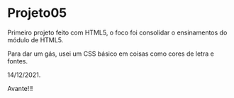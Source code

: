 # Projeto05
Primeiro projeto feito com HTML5, o foco foi consolidar o ensinamentos do módulo de HTML5.

Para dar um gás, usei um CSS básico em coisas como cores de letra e fontes.

14/12/2021.

Avante!!!

